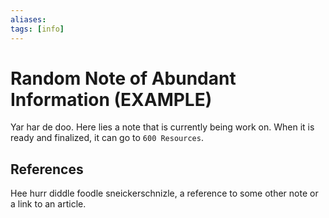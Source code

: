 ```yaml
---
aliases: 
tags: [info]
---
```

# Random Note of Abundant Information (EXAMPLE)
Yar har de doo. Here lies a note that is currently being work on. When it is ready and finalized, it can go to `600 Resources`.

## References
Hee hurr diddle foodle sneickerschnizle, a reference to some other note or a link to an article.
